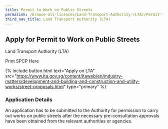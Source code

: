 ```yaml
---
title: Permit to Work on Public Streets
permalink: /browse-all-licences/Land-Transport-Authority-(LTA)/Permit-to-Work-on-Public-Streets
third_nav_title: Land Transport Authority (LTA)
---
```


## Apply for Permit to Work on Public Streets

Land Transport Authority (LTA)

Print SPCP Here

{% include button.html text="Apply on LTA" src="https://www.lta.gov.sg/content/ltaweb/en/industry-matters/development-and-building-and-construction-and-utility-works/street-proposals.html" type="primary" %}

### Application Details
<p>An application has to be submitted to the Authority for permission to carry out works on public streets after the necessary pre-consultation approvals have been obtained from the relevant authorities or agencies.</p>

